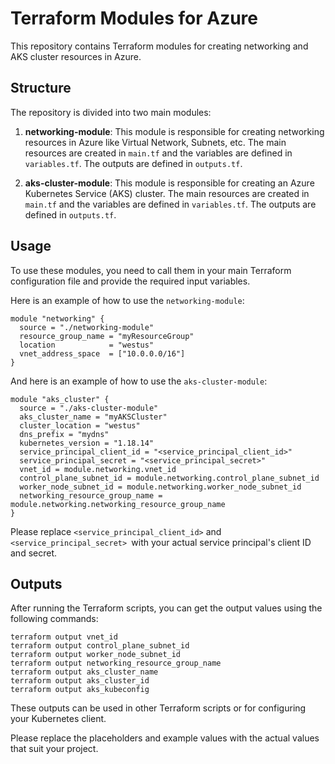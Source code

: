 # Terraform Modules for Azure

This repository contains Terraform modules for creating networking and AKS cluster resources in Azure.

## Structure

The repository is divided into two main modules:

1. **networking-module**: This module is responsible for creating networking resources in Azure like Virtual Network, Subnets, etc. The main resources are created in `main.tf` and the variables are defined in `variables.tf`. The outputs are defined in `outputs.tf`.

2. **aks-cluster-module**: This module is responsible for creating an Azure Kubernetes Service (AKS) cluster. The main resources are created in `main.tf` and the variables are defined in `variables.tf`. The outputs are defined in `outputs.tf`.

## Usage

To use these modules, you need to call them in your main Terraform configuration file and provide the required input variables.

Here is an example of how to use the `networking-module`:

```hcl
module "networking" {
  source = "./networking-module"
  resource_group_name = "myResourceGroup"
  location            = "westus"
  vnet_address_space  = ["10.0.0.0/16"]
}
```
And here is an example of how to use the `aks-cluster-module`:

```
module "aks_cluster" {
  source = "./aks-cluster-module"
  aks_cluster_name = "myAKSCluster"
  cluster_location = "westus"
  dns_prefix = "mydns"
  kubernetes_version = "1.18.14"
  service_principal_client_id = "<service_principal_client_id>"
  service_principal_secret = "<service_principal_secret>"
  vnet_id = module.networking.vnet_id
  control_plane_subnet_id = module.networking.control_plane_subnet_id
  worker_node_subnet_id = module.networking.worker_node_subnet_id
  networking_resource_group_name = module.networking.networking_resource_group_name
}
```
Please replace `<service_principal_client_id>` and `<service_principal_secret> `with your actual service principal's client ID and secret.

## Outputs
After running the Terraform scripts, you can get the output values using the following commands:
```
terraform output vnet_id
terraform output control_plane_subnet_id
terraform output worker_node_subnet_id
terraform output networking_resource_group_name
terraform output aks_cluster_name
terraform output aks_cluster_id
terraform output aks_kubeconfig
```
These outputs can be used in other Terraform scripts or for configuring your Kubernetes client.

Please replace the placeholders and example values with the actual values that suit your project.